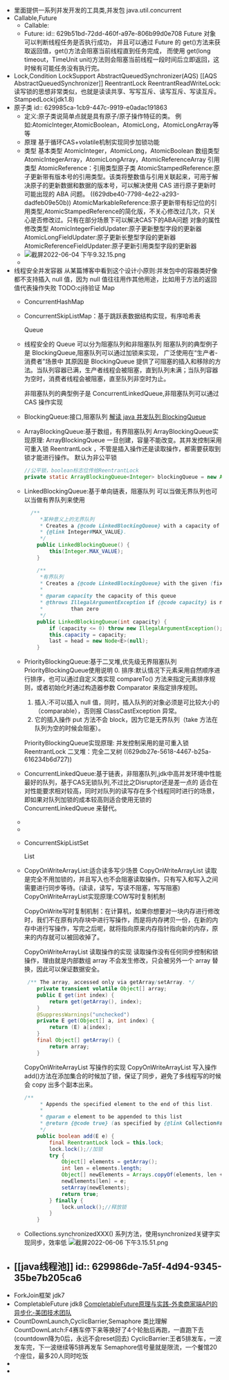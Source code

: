 - 里面提供一系列并发开发的工具类,并发包 java.util.concurrent
- Callable,Future
	- Callable:
	- Future:
	  id:: 629b51bd-72dd-460f-a97e-806b99d0e708
	  Future 对象可以判断线程任务是否执行成功，
	  并且可以通过 Future 的 get()方法来获取返回值，get()方法会阻塞当前线程直到任务完成，
	  而使用 get(long timeout，TimeUnit unit)方法则会阻塞当前线程一段时间后立即返回，这时候有可能任务没有执行完。
- Lock,Condition
  LockSupport
  AbstractQueuedSynchronizer(AQS)
  [[AQS AbstractQueuedSynchronizer]]
  ReentrantLock
  ReentrantReadWriteLock:读写锁的思想非常类似，也就是读读共享、写写互斥、读写互斥、写读互斥。
  StampedLock(jdk1.8)
- 原子类
  id:: 629985ca-1cb9-447c-9919-e0adac191863
	- 定义:原子类说简单点就是具有原子/原子操作特征的类。
	  例如:AtomicInteger,AtomicBoolean，AtomicLong，AtomicLongArray等等
	- 原理
	  基于循环CAS+volatile机制实现同步加锁功能
	- 类型
	  基本类型
	  AtomicInteger，AtomicLong，AtomicBoolean
	  数组类型
	  AtomicIntegerArray，AtomicLongArray，AtomicReferenceArray
	  引用类型
	  AtomicReference：引用类型原子类
	  AtomicStampedReference:原子更新带有版本号的引用类型。该类将整数值与引用关联起来，可用于解决原子的更新数据和数据的版本号，可以解决使用 CAS 进行原子更新时可能出现的 ABA 问题。
	  ((629dbe40-7798-4e22-a293-dadfeb09e50b)) 
	  AtomicMarkableReference:原子更新带有标记位的引用类型,AtomicStampedReference的简化版，不关心修改过几次，只关心是否修改过。只有在部分场景下可以解决CAS下的ABA问题
	  对象的属性修改类型
	  AtomicIntegerFieldUpdater:原子更新整型字段的更新器
	  AtomicLongFieldUpdater:原子更新长整型字段的更新器
	  AtomicReferenceFieldUpdater:原子更新引用类型字段的更新器
	- ![截屏2022-06-04 下午9.32.15.png](../assets/截屏2022-06-04_下午9.32.15_1654349548197_0.png)
	-
- 线程安全并发容器
  从某篇博客中看到这个设计小原则:并发包中的容器类好像都不支持插入 null 值，因为 null 值往往用作其他用途，比如用于方法的返回值代表操作失败 TODO:cj待验证
  Map
	- ConcurrentHashMap
	- ConcurrentSkipListMap：基于跳跃表数据结构实现，有序哈希表
	  
	  Queue
	- 线程安全的 Queue 可以分为阻塞队列和非阻塞队列
	  阻塞队列的典型例子是 BlockingQueue,阻塞队列可以通过加锁来实现，
	  广泛使用在“生产者-消费者”场景中
	  其原因是 BlockingQueue 提供了可阻塞的插入和移除的方法。当队列容器已满，生产者线程会被阻塞，直到队列未满；当队列容器为空时，消费者线程会被阻塞，直至队列非空时为止。
	  
	  非阻塞队列的典型例子是 ConcurrentLinkedQueue,非阻塞队列可以通过 CAS 操作实现
	- BlockingQueue:接口,阻塞队列
	  [解读 java 并发队列 BlockingQueue](https://javadoop.com/post/java-concurrent-queue)
	- ArrayBlockingQueue:基于数组，有界阻塞队列
	  ArrayBlockingQueue实现原理:
	  ArrayBlockingQueue 一旦创建，容量不能改变。其并发控制采用可重入锁 ReentrantLock ，不管是插入操作还是读取操作，都需要获取到锁才能进行操作。
	  默认为非公平锁
	  ```java
	  //公平锁，boolean标志位传给ReentrantLock
	  private static ArrayBlockingQueue<Integer> blockingQueue = new ArrayBlockingQueue<Integer>(10,true);
	  ```
	- LinkedBlockingQueue:基于单向链表，阻塞队列
	  可以当做无界队列也可以当做有界队列来使用
	  ```java
	    /**
	       *某种意义上的无界队列
	       * Creates a {@code LinkedBlockingQueue} with a capacity of
	       * {@link Integer#MAX_VALUE}.
	       */
	      public LinkedBlockingQueue() {
	          this(Integer.MAX_VALUE);
	      }
	  
	      /**
	       *有界队列
	       * Creates a {@code LinkedBlockingQueue} with the given (fixed) capacity.
	       *
	       * @param capacity the capacity of this queue
	       * @throws IllegalArgumentException if {@code capacity} is not greater
	       *         than zero
	       */
	      public LinkedBlockingQueue(int capacity) {
	          if (capacity <= 0) throw new IllegalArgumentException();
	          this.capacity = capacity;
	          last = head = new Node<E>(null);
	      }
	  ```
	- PriorityBlockingQueue:基于二叉堆,优先级无界阻塞队列
	  PriorityBlockingQueue使用说明
	  0. 排序:默认情况下元素采用自然顺序进行排序，也可以通过自定义类实现 compareTo() 方法来指定元素排序规则，或者初始化时通过构造器参数 Comparator 来指定排序规则。
	  1. 插入:不可以插入 null 值，同时，插入队列的对象必须是可比较大小的（comparable），否则报 ClassCastException 异常。
	  2. 它的插入操作 put 方法不会 block，因为它是无界队列（take 方法在队列为空的时候会阻塞）。
	  
	  PriorityBlockingQueue实现原理:
	  并发控制采用的是可重入锁 ReentrantLock
	  二叉堆：完全二叉树 ((629db27e-5618-4467-b25a-616234b6d727))
	- ConcurrentLinkedQueue:基于链表，非阻塞队列,jdk中高并发环境中性能最好的队列，基于CAS无锁队列,不过比之Disruptor还是差一点的
	  适合在对性能要求相对较高，同时对队列的读写存在多个线程同时进行的场景，即如果对队列加锁的成本较高则适合使用无锁的 ConcurrentLinkedQueue 来替代。
	-
	-
	- ConcurrentSkipListSet
	  
	  List
	- CopyOnWriteArrayList:适合读多写少场景
	  CopyOnWriteArrayList 读取是完全不用加锁的，并且写入也不会阻塞读取操作。只有写入和写入之间需要进行同步等待。(读读，读写，写读不阻塞，写写阻塞)
	  CopyOnWriteArrayList实现原理:COW写时复制机制
	  
	  CopyOnWrite写时复制机制：在计算机，如果你想要对一块内存进行修改时，我们不在原有内存块中进行写操作，而是将内存拷贝一份，在新的内存中进行写操作，写完之后呢，就将指向原来内存指针指向新的内存，原来的内存就可以被回收掉了。
	  
	  CopyOnWriteArrayList 读取操作的实现
	  读取操作没有任何同步控制和锁操作，理由就是内部数组 array 不会发生修改，只会被另外一个 array 替换，因此可以保证数据安全。
	  ```java
	   /** The array, accessed only via getArray/setArray. */
	      private transient volatile Object[] array;
	      public E get(int index) {
	          return get(getArray(), index);
	      }
	      @SuppressWarnings("unchecked")
	      private E get(Object[] a, int index) {
	          return (E) a[index];
	      }
	      final Object[] getArray() {
	          return array;
	      }
	  ```
	  CopyOnWriteArrayList 写操作的实现
	  CopyOnWriteArrayList 写入操作 add()方法在添加集合的时候加了锁，保证了同步，避免了多线程写的时候会 copy 出多个副本出来。
	  ```java
	  /**
	       * Appends the specified element to the end of this list.
	       *
	       * @param e element to be appended to this list
	       * @return {@code true} (as specified by {@link Collection#add})
	       */
	      public boolean add(E e) {
	          final ReentrantLock lock = this.lock;
	          lock.lock();//加锁
	          try {
	              Object[] elements = getArray();
	              int len = elements.length;
	              Object[] newElements = Arrays.copyOf(elements, len + 1);//拷贝新数组
	              newElements[len] = e;
	              setArray(newElements);
	              return true;
	          } finally {
	              lock.unlock();//释放锁
	          }
	      }
	  ```
	- Collections.synchronizedXXX() 系列方法，使用synchronized关键字实现同步，效率低
	  ![截屏2022-06-06 下午3.15.51.png](../assets/截屏2022-06-06_下午3.15.51_1654499800861_0.png)
- [[java线程池]]
  id:: 629986de-7a5f-4d94-9345-35be7b205ca6
	-
- ForkJoin框架 jdk7
- CompletableFuture jdk8
  [CompletableFuture原理与实践-外卖商家端API的异步化-美团技术团队](https://mp.weixin.qq.com/s/GQGidprakfticYnbVYVYGQ)
- CountDownLaunch,CyclicBarrier,Semaphore
  类比理解
  CountDownLatch:F4赛车停下来等换好了4个轮胎后再跑，一直跑下去(countdown降为0后，永远不会reset回去)
  CyclicBarrier:王者5排发车，一波发车完，下一波继续等5排再发车
  Semaphore信号量就是限流，一个餐馆20个座位，最多20人同时吃饭
-
-